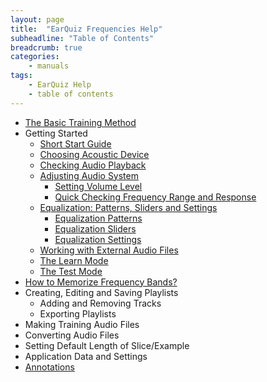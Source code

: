 ```yaml
---
layout: page
title:  "EarQuiz Frequencies Help"
subheadline: "Table of Contents"
breadcrumb: true
categories:
    - manuals
tags:
    - EarQuiz Help
    - table of contents
---
```


* [The Basic Training Method](basic-training-method/)
* Getting Started
  - [Short Start Guide](short-start-guide/)
  - [Choosing Acoustic Device](choosing-acoustic-device/)
  - [Checking Audio Playback](checking-audio-playback/)
  - [Adjusting Audio System](adjusting-audio-system/)
    * [Setting Volume Level](adjusting-audio-system/#setting-volume-level)
    * [Quick Checking Frequency Range and Response](adjusting-audio-system/#quick-checking-frequency-range-and-response)
  - [Equalization: Patterns, Sliders and Settings](equalization-patterns-sliders-settings)
    * [Equalization Patterns](equalization-patterns-sliders-settings/)
    * [Equalization Sliders](equalization-patterns-sliders-settings/#equalization-sliders)
    * [Equalization Settings](equalization-patterns-sliders-settings/#equalization-settings)
  - [Working with External Audio Files](working-with-external-audio-files/)
  - [The Learn Mode](/learn-mode)
  - [The Test Mode](/test-mode)
* [How to Memorize Frequency Bands?](#memorizing-frequencies)
* Creating, Editing and Saving Playlists
  - Adding and Removing Tracks
  - Exporting Playlists
* Making Training Audio Files
* Converting Audio Files
* Setting Default Length of Slice/Example
* Application Data and Settings
* [Annotations](#pink-noise)